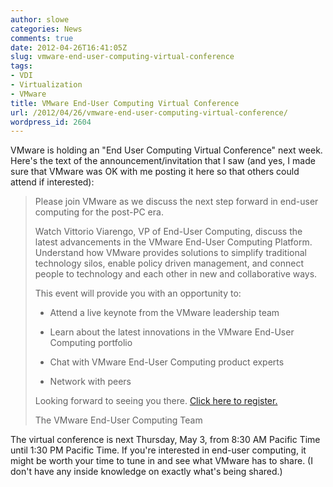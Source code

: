 ```yaml
---
author: slowe
categories: News
comments: true
date: 2012-04-26T16:41:05Z
slug: vmware-end-user-computing-virtual-conference
tags:
- VDI
- Virtualization
- VMware
title: VMware End-User Computing Virtual Conference
url: /2012/04/26/vmware-end-user-computing-virtual-conference/
wordpress_id: 2604
---
```


VMware is holding an "End User Computing Virtual Conference" next week. Here's the text of the announcement/invitation that I saw (and yes, I made sure that VMware was OK with me posting it here so that others could attend if interested):

>Please join VMware as we discuss the next step forward in end-user computing for the post-PC era.
>
>Watch Vittorio Viarengo, VP of End-User Computing, discuss the latest advancements in the VMware End-User Computing Platform.  Understand how VMware provides solutions to simplify traditional technology silos, enable policy driven management, and connect people to technology and each other in new and collaborative ways.
>
>This event will provide you with an opportunity to:
>
>* Attend a live keynote from the VMware leadership team
>
>* Learn about the latest innovations in the VMware End-User Computing portfolio
>
>* Chat with VMware End-User Computing product experts
>
>* Network with peers
>
>Looking forward to seeing you there.  [Click here to register.](http://event.on24.com/r.htm?e=450929&s=1&k=66DC78E604772289A3EC818E9C7FD1E0&partnerref=P_PC)
>
>The VMware End-User Computing Team

The virtual conference is next Thursday, May 3, from 8:30 AM Pacific Time until 1:30 PM Pacific Time. If you're interested in end-user computing, it might be worth your time to tune in and see what VMware has to share. (I don't have any inside knowledge on exactly what's being shared.)
